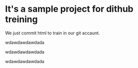 # It's a sample project for dithub treining


We just commit html to train in our git accaunt.

wdawdawdawdada

wdawdawdawdada

wdawdawdawdada